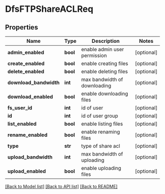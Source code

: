 # DfsFTPShareACLReq

## Properties
Name | Type | Description | Notes
------------ | ------------- | ------------- | -------------
**admin_enabled** | **bool** | enable admin user permission | [optional] 
**create_enabled** | **bool** | enable creating files | [optional] 
**delete_enabled** | **bool** | enable deleting files | [optional] 
**download_bandwidth** | **int** | max bandwidth of downloading | [optional] 
**download_enabled** | **bool** | enable downloading files | [optional] 
**fs_user_id** | **int** | id of user | [optional] 
**id** | **int** | id of user group | [optional] 
**list_enabled** | **bool** | enable listing files | [optional] 
**rename_enabled** | **bool** | enable renaming files | [optional] 
**type** | **str** | type of share acl | [optional] 
**upload_bandwidth** | **int** | max bandwidth of uploading | [optional] 
**upload_enabled** | **bool** | enable uploading files | [optional] 

[[Back to Model list]](../README.md#documentation-for-models) [[Back to API list]](../README.md#documentation-for-api-endpoints) [[Back to README]](../README.md)


